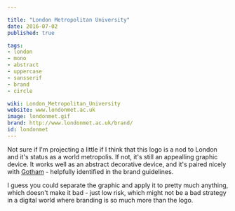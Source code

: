 ```yaml
---

title: "London Metropolitan University"
date: 2016-07-02
published: true

tags:
- london
- mono
- abstract
- uppercase
- sansserif
- brand
- circle

wiki: London_Metropolitan_University
website: www.londonmet.ac.uk
image: londonmet.gif
brand: http://www.londonmet.ac.uk/brand/
id: londonmet
---
```


Not sure if I'm projecting a little if I think that this logo is a nod to London and it's status as a world metropolis. If not, it's still an appealling graphic device. It works well as an abstract decorative device, and it's paired nicely with [Gotham](http://www.typography.com/fonts/gotham/overview/) - helpfully identified in the brand guidelines.

I guess you could separate the graphic and apply it to pretty much anything, which doesn't make it bad - just low risk, which might not be a bad strategy in a digital world where branding is so much more than the logo.
